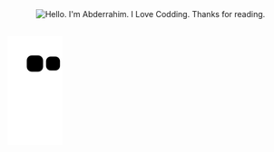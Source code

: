
<div align="center">
	<img src="https://github.com/AbdrrahimDahmani/AbdrrahimDahmani/blob/main/redmeGif.gif" alt="Hello. I'm Abderrahim. I Love Codding. Thanks for reading.">
</div>
<br/>

![Snake animation](https://github.com/AbdrrahimDahmani/AbdrrahimDahmani/blob/output/github-contribution-grid-snake.svg)

